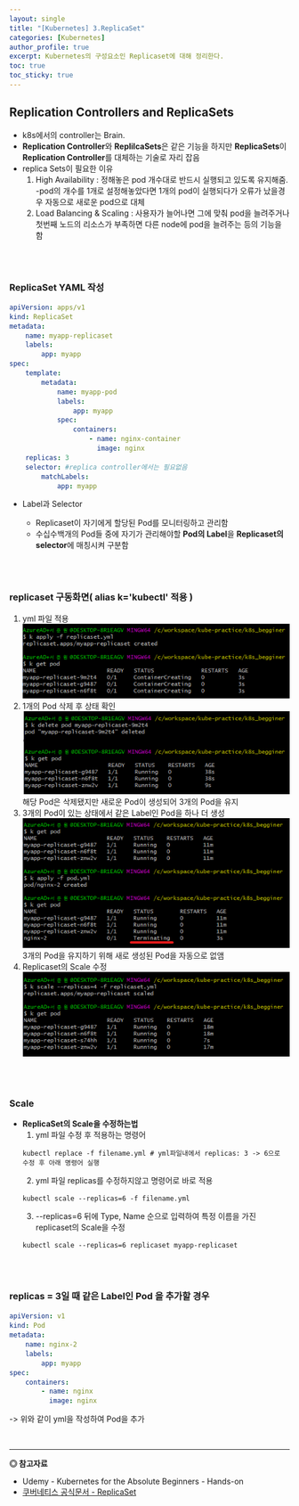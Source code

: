 ```yaml
---
layout: single
title: "[Kubernetes] 3.ReplicaSet"
categories: [Kubernetes]
author_profile: true
excerpt: Kubernetes의 구성요소인 Replicaset에 대해 정리한다.
toc: true
toc_sticky: true
---
```




## Replication Controllers and ReplicaSets

- k8s에서의 controller는 Brain.
- **Replication Controller**와 **ReplilcaSets**은 같은 기능을 하지만 **ReplicaSets**이 **Replication Controller**를 대체하는 기술로 자리 잡음
- replica Sets이 필요한 이유
    1. High Availability : 정해놓은 pod 개수대로 반드시 실행되고 있도록 유지해줌.<br>
    -pod의 개수를 1개로 설정해놓았다면 1개의 pod이 실행되다가 오류가 났을경우 자동으로 새로운 pod으로 대체<br>
    2. Load Balancing & Scaling : 사용자가 늘어나면 그에 맞춰 pod을 늘려주거나 첫번째 노드의 리소스가 부족하면 다른 node에 pod을 늘려주는 등의 기능을 함

<br><br>

### ReplicaSet YAML 작성
```yaml
apiVersion: apps/v1
kind: ReplicaSet
metadata:
    name: myapp-replicaset
    labels:
        app: myapp
spec:
    template:
        metadata:
            name: myapp-pod
            labels:
                app: myapp
            spec:
                containers:
                    - name: nginx-container
                      image: nginx
    replicas: 3
    selector: #replica controller에서는 필요없음 
        matchLabels:
            app: myapp
```

- Label과 Selector
    - Replicaset이 자기에게 할당된 Pod를 모니터링하고 관리함
    - 수십수백개의 Pod들 중에 자기가 관리해야할 **Pod의 Label**을 **Replicaset의 selector**에 매칭시켜 구분함
    
    <br><br>

### replicaset 구동화면( alias k='kubectl' 적용 )
 1. yml 파일 적용<br>
![](/assets/img/kubernetes/3_replicaset_1.png)
    <br>
2. 1개의 Pod 삭제 후 상태 확인<br>
![](/assets/img/kubernetes/3_replicaset_2.png)<br>
해당 Pod은 삭제됐지만 새로운 Pod이 생성되어 3개의 Pod을 유지
    <br>
3. 3개의 Pod이 있는 상태에서 같은 Label인 Pod을 하나 더 생성<br>
![](/assets/img/kubernetes/3_replicaset_3.png)<br>
3개의 Pod을 유지하기 위해 새로 생성된 Pod을 자동으로 없앰
    <br>
4. Replicaset의 Scale 수정<br>
![](/assets/img/kubernetes/3_replicaset_4.png)
    
<br><br>

### Scale
- **ReplicaSet의 Scale을 수정하는법**
    <br>
    1. yml 파일 수정 후 적용하는 명령어
    ```shell
    kubectl replace -f filename.yml # yml파일내에서 replicas: 3 -> 6으로 수정 후 아래 명령어 실행
    ```
    2. yml 파일 replicas를 수정하지않고 명령어로 바로 적용
    ```shell
    kubectl scale --replicas=6 -f filename.yml
    ```
    3. --replicas=6 뒤에 Type, Name 순으로 입력하여 특정 이름을 가진 replicaset의 Scale을 수정
    ```shell
    kubectl scale --replicas=6 replicaset myapp-replicaset 
    ```
<br><br>

### replicas = 3일 때 같은 Label인 Pod 을 추가할 경우
```yml
apiVersion: v1
kind: Pod
metadata:
    name: nginx-2
    labels:
        app: myapp
spec:
    containers:
        - name: nginx
          image: nginx
```
-> 위와 같이 yml을 작성하여 Pod을 추가


<br>

------------------
**◎ 참고자료**


- Udemy - Kubernetes for the Absolute Beginners - Hands-on
- [쿠버네티스 공식문서 - ReplicaSet](https://kubernetes.io/ko/docs/concepts/workloads/controllers/replicaset/)

